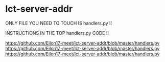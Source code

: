# lct-server-addr

ONLY FILE YOU NEED TO TOUCH IS handlers.py !!

INSTRUCTIONS IN THE TOP handlers.py CODE !!

https://github.com/Eilon17-meet/lct-server-addr/blob/master/handlers.py
https://github.com/Eilon17-meet/lct-server-addr/blob/master/handlers.py
https://github.com/Eilon17-meet/lct-server-addr/blob/master/handlers.py

